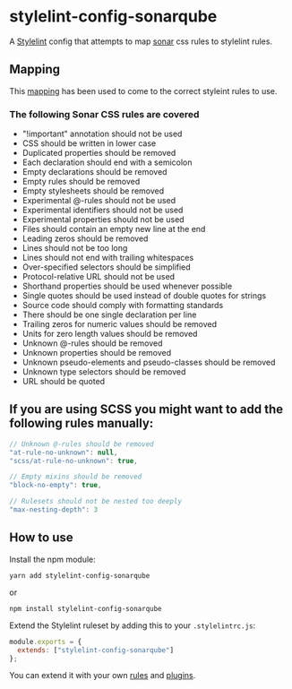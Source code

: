 # stylelint-config-sonarqube

A [Stylelint](https://stylelint.io/) config that attempts to map [sonar](https://www.sonarqube.org/) css rules to stylelint rules.

## Mapping

This [mapping](https://github.com/SymphonyOSF/sonar-css-plugin/blob/master/doc/stylelint-sonarqube-rule-mapping.md) has been used to come to the correct styleint rules to use.

### The following Sonar CSS rules are covered

- "!important" annotation should not be used
- CSS should be written in lower case
- Duplicated properties should be removed
- Each declaration should end with a semicolon
- Empty declarations should be removed
- Empty rules should be removed
- Empty stylesheets should be removed
- Experimental @-rules should not be used
- Experimental identifiers should not be used
- Experimental properties should not be used
- Files should contain an empty new line at the end
- Leading zeros should be removed
- Lines should not be too long
- Lines should not end with trailing whitespaces
- Over-specified selectors should be simplified
- Protocol-relative URL should not be used
- Shorthand properties should be used whenever possible
- Single quotes should be used instead of double quotes for strings
- Source code should comply with formatting standards
- There should be one single declaration per line
- Trailing zeros for numeric values should be removed
- Units for zero length values should be removed
- Unknown @-rules should be removed
- Unknown properties should be removed
- Unknown pseudo-elements and pseudo-classes should be removed
- Unknown type selectors should be removed
- URL should be quoted

## If you are using SCSS you might want to add the following rules manually:

```javascript
// Unknown @-rules should be removed
"at-rule-no-unknown": null,
"scss/at-rule-no-unknown": true,

// Empty mixins should be removed
"block-no-empty": true,

// Rulesets should not be nested too deeply
"max-nesting-depth": 3
```

## How to use

Install the npm module:

```
yarn add stylelint-config-sonarqube
```

or

```
npm install stylelint-config-sonarqube
```

Extend the Stylelint ruleset by adding this to your `.stylelintrc.js`:

```javascript
module.exports = {
  extends: ["stylelint-config-sonarqube"]
};
```

You can extend it with your own [rules](https://stylelint.io/user-guide/rules/) and [plugins](https://stylelint.io/user-guide/plugins/).
